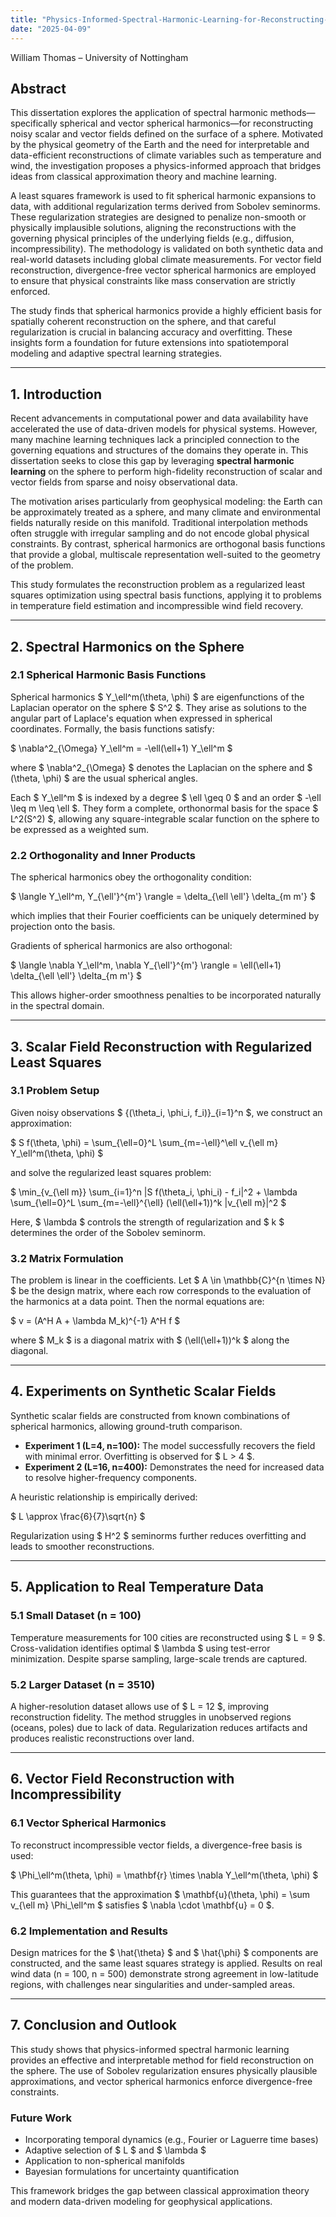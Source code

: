 ```yaml
---
title: "Physics-Informed-Spectral-Harmonic-Learning-for-Reconstructing-Fields-on-a-Sphere"
date: "2025-04-09"
---
```

William Thomas – University of Nottingham

## Abstract

This dissertation explores the application of spectral harmonic methods—specifically spherical and vector spherical harmonics—for reconstructing noisy scalar and vector fields defined on the surface of a sphere. Motivated by the physical geometry of the Earth and the need for interpretable and data-efficient reconstructions of climate variables such as temperature and wind, the investigation proposes a physics-informed approach that bridges ideas from classical approximation theory and machine learning.

A least squares framework is used to fit spherical harmonic expansions to data, with additional regularization terms derived from Sobolev seminorms. These regularization strategies are designed to penalize non-smooth or physically implausible solutions, aligning the reconstructions with the governing physical principles of the underlying fields (e.g., diffusion, incompressibility). The methodology is validated on both synthetic data and real-world datasets including global climate measurements. For vector field reconstruction, divergence-free vector spherical harmonics are employed to ensure that physical constraints like mass conservation are strictly enforced.

The study finds that spherical harmonics provide a highly efficient basis for spatially coherent reconstruction on the sphere, and that careful regularization is crucial in balancing accuracy and overfitting. These insights form a foundation for future extensions into spatiotemporal modeling and adaptive spectral learning strategies.

---

## 1. Introduction

Recent advancements in computational power and data availability have accelerated the use of data-driven models for physical systems. However, many machine learning techniques lack a principled connection to the governing equations and structures of the domains they operate in. This dissertation seeks to close this gap by leveraging **spectral harmonic learning** on the sphere to perform high-fidelity reconstruction of scalar and vector fields from sparse and noisy observational data.

The motivation arises particularly from geophysical modeling: the Earth can be approximately treated as a sphere, and many climate and environmental fields naturally reside on this manifold. Traditional interpolation methods often struggle with irregular sampling and do not encode global physical constraints. By contrast, spherical harmonics are orthogonal basis functions that provide a global, multiscale representation well-suited to the geometry of the problem.

This study formulates the reconstruction problem as a regularized least squares optimization using spectral basis functions, applying it to problems in temperature field estimation and incompressible wind field recovery.

---

## 2. Spectral Harmonics on the Sphere

### 2.1 Spherical Harmonic Basis Functions

Spherical harmonics $ Y_\ell^m(\theta, \phi) $ are eigenfunctions of the Laplacian operator on the sphere $ S^2 $. They arise as solutions to the angular part of Laplace's equation when expressed in spherical coordinates. Formally, the basis functions satisfy:

$ \nabla^2_{\Omega} Y_\ell^m = -\ell(\ell+1) Y_\ell^m $

where $ \nabla^2_{\Omega} $ denotes the Laplacian on the sphere and $ (\theta, \phi) $ are the usual spherical angles.

Each $ Y_\ell^m $ is indexed by a degree $ \ell \geq 0 $ and an order $ -\ell \leq m \leq \ell $. They form a complete, orthonormal basis for the space $ L^2(S^2) $, allowing any square-integrable scalar function on the sphere to be expressed as a weighted sum.

### 2.2 Orthogonality and Inner Products

The spherical harmonics obey the orthogonality condition:

$ \langle Y_\ell^m, Y_{\ell'}^{m'} \rangle = \delta_{\ell \ell'} \delta_{m m'} $

which implies that their Fourier coefficients can be uniquely determined by projection onto the basis.

Gradients of spherical harmonics are also orthogonal:

$ \langle \nabla Y_\ell^m, \nabla Y_{\ell'}^{m'} \rangle = \ell(\ell+1) \delta_{\ell \ell'} \delta_{m m'} $

This allows higher-order smoothness penalties to be incorporated naturally in the spectral domain.

---

## 3. Scalar Field Reconstruction with Regularized Least Squares

### 3.1 Problem Setup

Given noisy observations $ \{(\theta_i, \phi_i, f_i)\}_{i=1}^n $, we construct an approximation:

$ S f(\theta, \phi) = \sum_{\ell=0}^L \sum_{m=-\ell}^\ell v_{\ell m} Y_\ell^m(\theta, \phi) $

and solve the regularized least squares problem:

$ \min_{v_{\ell m}} \sum_{i=1}^n |S f(\theta_i, \phi_i) - f_i|^2 + \lambda \sum_{\ell=0}^L \sum_{m=-\ell}^{\ell} (\ell(\ell+1))^k |v_{\ell m}|^2 $

Here, $ \lambda $ controls the strength of regularization and $ k $ determines the order of the Sobolev seminorm.

### 3.2 Matrix Formulation

The problem is linear in the coefficients. Let $ A \in \mathbb{C}^{n \times N} $ be the design matrix, where each row corresponds to the evaluation of the harmonics at a data point. Then the normal equations are:

$ v = (A^H A + \lambda M_k)^{-1} A^H f $

where $ M_k $ is a diagonal matrix with $ (\ell(\ell+1))^k $ along the diagonal.

---

## 4. Experiments on Synthetic Scalar Fields

Synthetic scalar fields are constructed from known combinations of spherical harmonics, allowing ground-truth comparison.

- **Experiment 1 (L=4, n=100):** The model successfully recovers the field with minimal error. Overfitting is observed for $ L > 4 $.
- **Experiment 2 (L=16, n=400):** Demonstrates the need for increased data to resolve higher-frequency components.

A heuristic relationship is empirically derived:

$ L \approx \frac{6}{7}\sqrt{n} $

Regularization using $ H^2 $ seminorms further reduces overfitting and leads to smoother reconstructions.

---

## 5. Application to Real Temperature Data

### 5.1 Small Dataset (n = 100)

Temperature measurements for 100 cities are reconstructed using $ L = 9 $. Cross-validation identifies optimal $ \lambda $ using test-error minimization. Despite sparse sampling, large-scale trends are captured.

### 5.2 Larger Dataset (n = 3510)

A higher-resolution dataset allows use of $ L = 12 $, improving reconstruction fidelity. The method struggles in unobserved regions (oceans, poles) due to lack of data. Regularization reduces artifacts and produces realistic reconstructions over land.

---

## 6. Vector Field Reconstruction with Incompressibility

### 6.1 Vector Spherical Harmonics

To reconstruct incompressible vector fields, a divergence-free basis is used:

$ \Phi_\ell^m(\theta, \phi) = \mathbf{r} \times \nabla Y_\ell^m(\theta, \phi) $

This guarantees that the approximation $ \mathbf{u}(\theta, \phi) = \sum v_{\ell m} \Phi_\ell^m $ satisfies $ \nabla \cdot \mathbf{u} = 0 $.

### 6.2 Implementation and Results

Design matrices for the $ \hat{\theta} $ and $ \hat{\phi} $ components are constructed, and the same least squares strategy is applied. Results on real wind data (n = 100, n = 500) demonstrate strong agreement in low-latitude regions, with challenges near singularities and under-sampled areas.

---

## 7. Conclusion and Outlook

This study shows that physics-informed spectral harmonic learning provides an effective and interpretable method for field reconstruction on the sphere. The use of Sobolev regularization ensures physically plausible approximations, and vector spherical harmonics enforce divergence-free constraints.

### Future Work

- Incorporating temporal dynamics (e.g., Fourier or Laguerre time bases)
- Adaptive selection of $ L $ and $ \lambda $
- Application to non-spherical manifolds
- Bayesian formulations for uncertainty quantification

This framework bridges the gap between classical approximation theory and modern data-driven modeling for geophysical applications.

